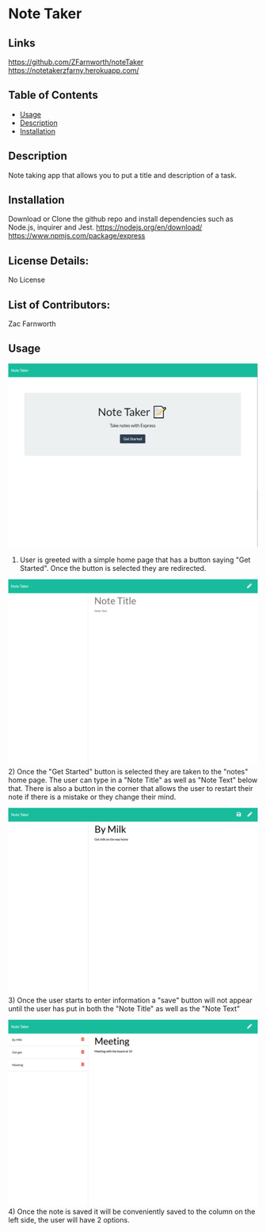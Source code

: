 # Note Taker

## Links

https://github.com/ZFarnworth/noteTaker
https://notetakerzfarny.herokuapp.com/

## Table of Contents

- [Usage](#Usage)
- [Description](#Description)
- [Installation](#Installation)

## Description

Note taking app that allows you to put a title and description of a task.

## Installation

Download or Clone the github repo and install dependencies such as Node.js, inquirer and Jest.
https://nodejs.org/en/download/
https://www.npmjs.com/package/express

## License Details:

No License

## List of Contributors:

Zac Farnworth

## Usage

![image](./img/note1.png)

1. User is greeted with a simple home page that has a button saying "Get Started". Once the button is selected they are redirected.

![image](./img/note2.png) 2) Once the "Get Started" button is selected they are taken to the "notes" home page. The user can type in a "Note Title" as well as "Note Text" below that. There is also a button in the corner that allows the user to restart their note if there is a mistake or they change their mind.

![image](./img/note3.png) 3) Once the user starts to enter information a "save" button will not appear until the user has put in both the "Note Title" as well as the "Note Text"

![image](./img/note4.png) 4) Once the note is saved it will be conveniently saved to the column on the left side, the user will have 2 options.
